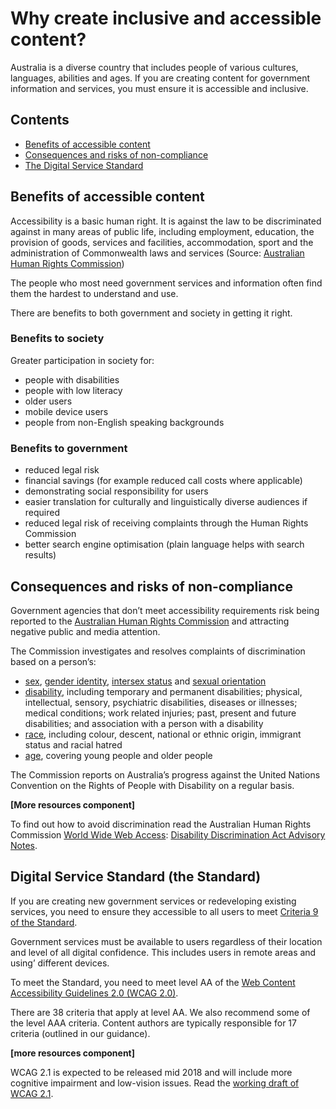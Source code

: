 # Why create inclusive and accessible content? 

<p class="componentheader__body abstract">
Australia is a diverse country that includes people of various cultures, languages, abilities and ages. If you are creating content for government information and services, you must ensure it is accessible and inclusive.
</p>

<nav class="au-inpage-nav-links">
  <h2 class="au-inpage-nav-links__heading">Contents</h2>
  <ul class="au-link-list">
    <li><a href="#section1">Benefits of accessible content</a></li>
    <li><a href="#section2">Consequences and risks of non-compliance</a></li>
    <li><a href="#section2">The Digital Service Standard</a></li>
    <!-- <li><a href="#section2">Changes to WCAG 2.0</a></li>
    <li><a href="#section2">Audience diversity</a></li> -->
  </ul>
</nav>

<h2 id="section1" class="au-inpage-nav-section au-display-xl">
  Benefits of accessible content
</h2>

Accessibility is a basic human right. It is against the law to be discriminated against in many areas of public life, including employment, education, the provision of goods, services and facilities, accommodation, sport and the administration of Commonwealth laws and services (Source: [Australian Human Rights Commission](#)) 

The people who most need government services and information often find them the hardest to understand and use. 

There are benefits to both government and society in getting it right.

### Benefits to society
Greater participation in society for: 
- people with disabilities
- people with low literacy
- older users 
- mobile device users
- people from non-English speaking backgrounds

### Benefits to government
- reduced legal risk
- financial savings (for example reduced call costs where applicable)
- demonstrating social responsibility for users
- easier translation for culturally and linguistically diverse audiences if required
- reduced legal risk of receiving complaints through the Human Rights Commission
- better search engine optimisation (plain language helps with search results)

<h2 id="section2" class="au-inpage-nav-section au-display-xl">
  Consequences and risks of non-compliance
</h2>

Government agencies that don’t meet accessibility requirements risk being reported to the [Australian Human Rights Commission](#) and attracting negative public and media attention.

The Commission investigates and resolves complaints of discrimination based on a person’s:
- [sex](#), [gender identity](#),  [intersex status](#) and [sexual orientation](#)
- [disability](#), including temporary and permanent disabilities; physical, intellectual, sensory, psychiatric disabilities, diseases or illnesses; medical conditions; work related injuries; past, present and future disabilities; and association with a person with a disability
- [race](#), including colour, descent, national or ethnic origin, immigrant status and racial hatred
- [age](#), covering young people and older people

The Commission reports on Australia’s progress against the United Nations Convention on the Rights of People with Disability on a regular basis.

__[More resources component]__

To find out how to avoid discrimination read the Australian Human Rights Commission [World Wide Web Access](#): [Disability Discrimination Act Advisory Notes](#).

<h2 id="section3" class="au-display-xl">
  Digital Service Standard (the Standard)
</h2>

If you are creating new government services or redeveloping existing services, you need to ensure they accessible to all users to meet [Criteria 9 of the Standard](#). 

Government services must be available to users regardless of their location and level of all digital confidence. This includes users in remote areas and using’ different devices. 

To meet the Standard, you need to meet level AA of the [Web Content Accessibility Guidelines 2.0 (WCAG 2.0)](#). 

There are 38 criteria that apply at level AA. We also recommend some of the level AAA criteria. Content authors are typically  responsible for 17 criteria (outlined in our guidance).

__[more resources component]__

WCAG 2.1 is expected to be released mid 2018 and will include  more cognitive impairment and low-vision issues. Read the [working draft of WCAG 2.1](#). 